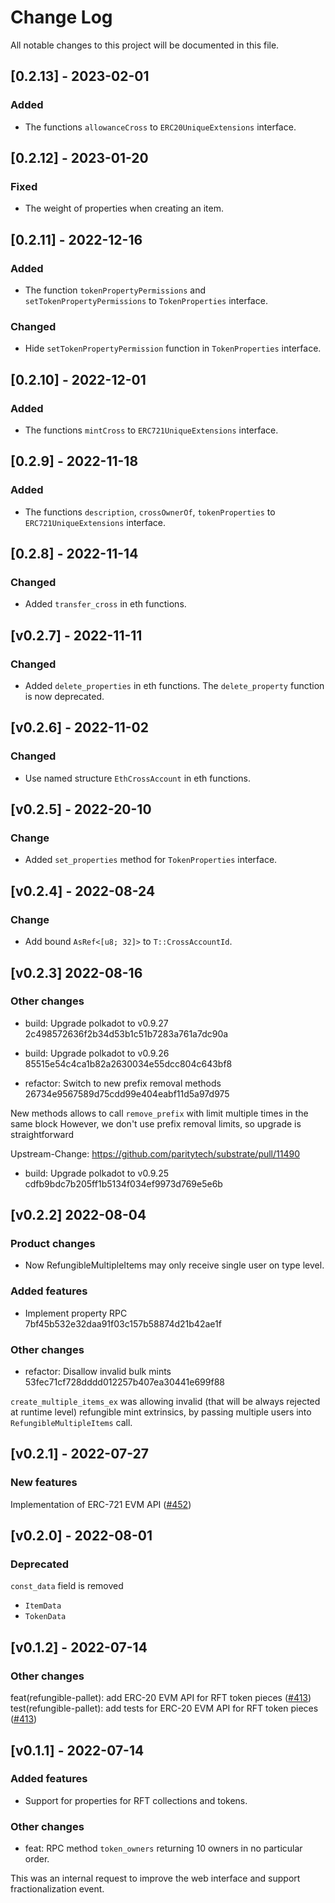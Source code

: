 # Change Log

All notable changes to this project will be documented in this file.

<!-- bureaucrate goes here -->

## [0.2.13] - 2023-02-01

### Added

- The functions `allowanceCross` to `ERC20UniqueExtensions` interface.

## [0.2.12] - 2023-01-20

### Fixed

- The weight of properties when creating an item.

## [0.2.11] - 2022-12-16

### Added

- The function `tokenPropertyPermissions` and `setTokenPropertyPermissions` to `TokenProperties` interface.

### Changed

- Hide `setTokenPropertyPermission` function in `TokenProperties` interface.

## [0.2.10] - 2022-12-01

### Added

- The functions `mintCross` to `ERC721UniqueExtensions` interface.

## [0.2.9] - 2022-11-18

### Added

- The functions `description`, `crossOwnerOf`, `tokenProperties` to `ERC721UniqueExtensions` interface.

## [0.2.8] - 2022-11-14

### Changed

- Added `transfer_cross` in eth functions.

## [v0.2.7] - 2022-11-11

### Changed

- Added `delete_properties` in eth functions. The `delete_property` function is now deprecated.

## [v0.2.6] - 2022-11-02

### Changed

- Use named structure `EthCrossAccount` in eth functions.

## [v0.2.5] - 2022-20-10

### Change

- Added `set_properties` method for `TokenProperties` interface.

## [v0.2.4] - 2022-08-24

### Change

- Add bound `AsRef<[u8; 32]>` to `T::CrossAccountId`.

## [v0.2.3] 2022-08-16

### Other changes

- build: Upgrade polkadot to v0.9.27 2c498572636f2b34d53b1c51b7283a761a7dc90a

- build: Upgrade polkadot to v0.9.26 85515e54c4ca1b82a2630034e55dcc804c643bf8

- refactor: Switch to new prefix removal methods 26734e9567589d75cdd99e404eabf11d5a97d975

New methods allows to call `remove_prefix` with limit multiple times
in the same block
However, we don't use prefix removal limits, so upgrade is
straightforward

Upstream-Change: https://github.com/paritytech/substrate/pull/11490

- build: Upgrade polkadot to v0.9.25 cdfb9bdc7b205ff1b5134f034ef9973d769e5e6b

## [v0.2.2] 2022-08-04

### Product changes

- Now RefungibleMultipleItems may only receive single user on type level.

### Added features

- Implement property RPC 7bf45b532e32daa91f03c157b58874d21b42ae1f

### Other changes

- refactor: Disallow invalid bulk mints 53fec71cf728dddd012257b407ea30441e699f88

`create_multiple_items_ex` was allowing invalid (that will be always
rejected at runtime level) refungible mint extrinsics, by passing
multiple users into `RefungibleMultipleItems` call.

## [v0.2.1] - 2022-07-27

### New features

Implementation of ERC-721 EVM API ([#452](https://github.com/UniqueNetwork/unique-chain/pull/452))

## [v0.2.0] - 2022-08-01

### Deprecated

`const_data` field is removed

- `ItemData`
- `TokenData`

## [v0.1.2] - 2022-07-14

### Other changes

feat(refungible-pallet): add ERC-20 EVM API for RFT token pieces ([#413](https://github.com/UniqueNetwork/unique-chain/pull/413))
test(refungible-pallet): add tests for ERC-20 EVM API for RFT token pieces ([#413](https://github.com/UniqueNetwork/unique-chain/pull/413))

## [v0.1.1] - 2022-07-14

### Added features

- Support for properties for RFT collections and tokens.

### Other changes

- feat: RPC method `token_owners` returning 10 owners in no particular order.

This was an internal request to improve the web interface and support fractionalization event.
